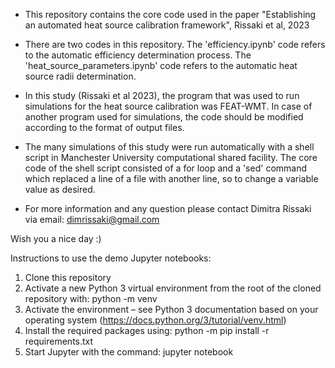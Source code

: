 - This repository contains the core code used in the paper "Establishing an automated heat source calibration framework", Rissaki et al, 2023

- There are two codes in this repository. The 'efficiency.ipynb' code refers to the automatic efficiency determination process. The 'heat_source_parameters.ipynb' code refers to the automatic heat source radii determination.

- In this study (Rissaki et al 2023), the program that was used to run simulations for the heat source calibration was FEAT-WMT. In case of another program used for simulations, the code should be modified according to the format of output files.

- The many simulations of this study were run automatically with a shell script in Manchester University computational shared facility. The core code of the shell script consisted of a for loop and a 'sed' command which replaced a line of a file with another line, so to change a variable value as desired.

- For more information and any question please contact Dimitra Rissaki via email: dimrissaki@gmail.com


Wish you a nice day :)


Instructions to use the demo Jupyter notebooks:
1) Clone this repository
2) Activate a new Python 3 virtual environment from the root of the cloned repository with:
    python -m venv <venv-name>
3) Activate the environment – see Python 3 documentation based on your operating system (https://docs.python.org/3/tutorial/venv.html)
4) Install the required packages using:
    python -m pip install -r requirements.txt
5) Start Jupyter with the command: 
	jupyter notebook
